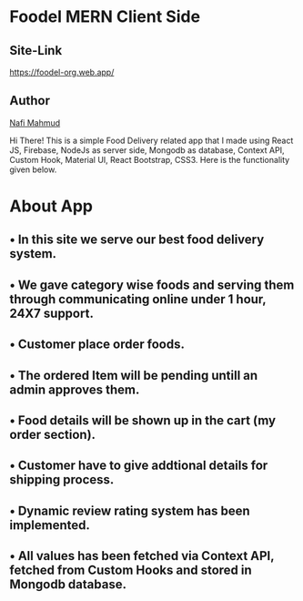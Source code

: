 # Foodel MERN Client Side
## Site-Link
https://foodel-org.web.app/

## Author 
[Nafi Mahmud][author]

[author]: https://sourcecodebd.github.io/nafi.com/
Hi There! This is a simple Food Delivery related app that I made using React JS, Firebase, NodeJs as server side, Mongodb as database, Context API, Custom Hook, Material UI, React Bootstrap, CSS3. Here is the functionality given below.

# About App
## • In this site we serve our best food delivery system.
## • We gave category wise foods and serving them through communicating online under 1 hour, 24X7 support.
## • Customer place order foods.
## • The ordered Item will be pending untill an admin approves them.
## • Food details will be shown up in the cart (my order section).
## • Customer have to give addtional details for shipping process.
## • Dynamic review rating system has been implemented.
## • All values has been fetched via Context API, fetched from  Custom Hooks and stored in Mongodb database.
